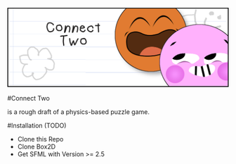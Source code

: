 ![Header](https://github.com/Henningson/Connect2/blob/master/assets/Readme/ReadmeHeader.png)

#Connect Two

is a rough draft of a physics-based puzzle game.

#Installation (TODO)
- Clone this Repo
- Clone Box2D
- Get SFML with Version >= 2.5
